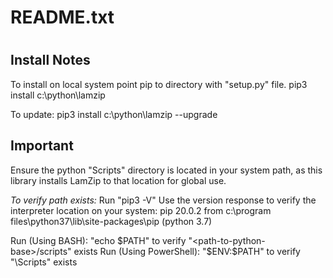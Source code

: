 #
# README.txt
#

Install Notes
-------------
To install on local system point pip to directory with "setup.py" file.
pip3 install c:\python\lamzip

To update:
pip3 install c:\python\lamzip --upgrade

Important
---------
Ensure the python "Scripts" directory is located in your system path, as this library installs LamZip to that location
for global use.

*To verify path exists:*
Run "pip3 -V"
Use the version response to verify the interpreter location on your system:
pip 20.0.2 from c:\program files\python37\lib\site-packages\pip (python 3.7)

Run (Using BASH): "echo $PATH" to verify "<path-to-python-base>/scripts" exists
Run (Using PowerShell): "$ENV:$PATH" to verify "<path-to-python-base>\Scripts" exists

